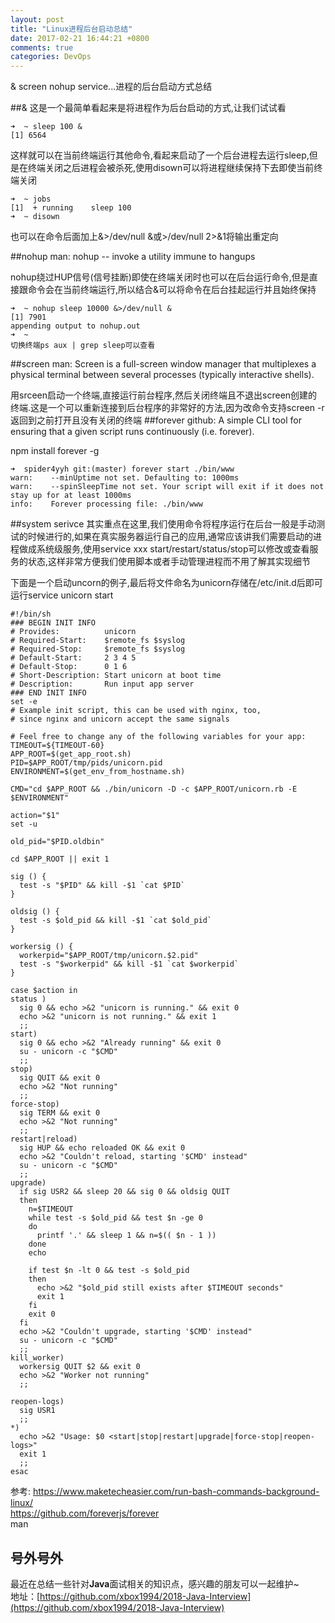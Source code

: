 ```yaml
---
layout: post
title: "Linux进程后台启动总结"
date: 2017-02-21 16:44:21 +0800
comments: true
categories: DevOps
---
```

& screen nohup service...进程的后台启动方式总结
<!--more-->
##&
这是一个最简单看起来是将进程作为后台启动的方式,让我们试试看
```
➜  ~ sleep 100 &
[1] 6564
```
这样就可以在当前终端运行其他命令,看起来启动了一个后台进程去运行sleep,但是在终端关闭之后进程会被杀死,使用disown可以将进程继续保持下去即使当前终端关闭
```
➜  ~ jobs
[1]  + running    sleep 100
➜  ~ disown
```
也可以在命令后面加上&>/dev/null &或>/dev/null 2>&1将输出重定向

##nohup
man: nohup -- invoke a utility immune to hangups

nohup绕过HUP信号(信号挂断)即使在终端关闭时也可以在后台运行命令,但是直接跟命令会在当前终端运行,所以结合&可以将命令在后台挂起运行并且始终保持
```
➜  ~ nohup sleep 10000 &>/dev/null &
[1] 7901
appending output to nohup.out
➜  ~
切换终端ps aux | grep sleep可以查看
```

##screen
man: Screen  is  a  full-screen window manager that multiplexes a physical terminal between several processes (typically interactive shells).

用srceen启动一个终端,直接运行前台程序,然后关闭终端且不退出screen创建的终端.这是一个可以重新连接到后台程序的非常好的方法,因为改命令支持screen -r返回到之前打开且没有关闭的终端
##forever
github: A simple CLI tool for ensuring that a given script runs continuously (i.e. forever).

npm install forever -g
```
➜  spider4yyh git:(master) forever start ./bin/www
warn:    --minUptime not set. Defaulting to: 1000ms
warn:    --spinSleepTime not set. Your script will exit if it does not stay up for at least 1000ms
info:    Forever processing file: ./bin/www
```
##system serivce
其实重点在这里,我们使用命令将程序运行在后台一般是手动测试的时候进行的,如果在真实服务器运行自己的应用,通常应该讲我们需要启动的进程做成系统级服务,使用service xxx start/restart/status/stop可以修改或查看服务的状态,这样非常方便我们使用脚本或者手动管理进程而不用了解其实现细节

下面是一个启动uncorn的例子,最后将文件命名为unicorn存储在/etc/init.d后即可运行service unicorn start

    #!/bin/sh
    ### BEGIN INIT INFO
    # Provides:          unicorn
    # Required-Start:    $remote_fs $syslog
    # Required-Stop:     $remote_fs $syslog
    # Default-Start:     2 3 4 5
    # Default-Stop:      0 1 6
    # Short-Description: Start unicorn at boot time
    # Description:       Run input app server
    ### END INIT INFO
    set -e
    # Example init script, this can be used with nginx, too,
    # since nginx and unicorn accept the same signals
    
    # Feel free to change any of the following variables for your app:
    TIMEOUT=${TIMEOUT-60}
    APP_ROOT=$(get_app_root.sh)
    PID=$APP_ROOT/tmp/pids/unicorn.pid
    ENVIRONMENT=$(get_env_from_hostname.sh)
    
    CMD="cd $APP_ROOT && ./bin/unicorn -D -c $APP_ROOT/unicorn.rb -E $ENVIRONMENT"
    
    action="$1"
    set -u
    
    old_pid="$PID.oldbin"
    
    cd $APP_ROOT || exit 1
    
    sig () {
      test -s "$PID" && kill -$1 `cat $PID`
    }
    
    oldsig () {
      test -s $old_pid && kill -$1 `cat $old_pid`
    }
    
    workersig () {
      workerpid="$APP_ROOT/tmp/unicorn.$2.pid"
      test -s "$workerpid" && kill -$1 `cat $workerpid`
    }
    
    case $action in
    status )
      sig 0 && echo >&2 "unicorn is running." && exit 0
      echo >&2 "unicorn is not running." && exit 1
      ;;
    start)
      sig 0 && echo >&2 "Already running" && exit 0
      su - unicorn -c "$CMD"
      ;;
    stop)
      sig QUIT && exit 0
      echo >&2 "Not running"
      ;;
    force-stop)
      sig TERM && exit 0
      echo >&2 "Not running"
      ;;
    restart|reload)
      sig HUP && echo reloaded OK && exit 0
      echo >&2 "Couldn't reload, starting '$CMD' instead"
      su - unicorn -c "$CMD"
      ;;
    upgrade)
      if sig USR2 && sleep 20 && sig 0 && oldsig QUIT
      then
        n=$TIMEOUT
        while test -s $old_pid && test $n -ge 0
        do
          printf '.' && sleep 1 && n=$(( $n - 1 ))
        done
        echo
    
        if test $n -lt 0 && test -s $old_pid
        then
          echo >&2 "$old_pid still exists after $TIMEOUT seconds"
          exit 1
        fi
        exit 0
      fi
      echo >&2 "Couldn't upgrade, starting '$CMD' instead"
      su - unicorn -c "$CMD"
      ;;
    kill_worker)
      workersig QUIT $2 && exit 0
      echo >&2 "Worker not running"
      ;;
    
    reopen-logs)
      sig USR1
      ;;
    *)
      echo >&2 "Usage: $0 <start|stop|restart|upgrade|force-stop|reopen-logs>"
      exit 1
      ;;
    esac

参考:
https://www.maketecheasier.com/run-bash-commands-background-linux/  
https://github.com/foreverjs/forever  
man

## 号外号外
最近在总结一些针对**Java**面试相关的知识点，感兴趣的朋友可以一起维护~  
地址：[https://github.com/xbox1994/2018-Java-Interview](https://github.com/xbox1994/2018-Java-Interview)
